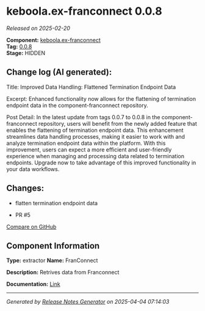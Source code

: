 #  keboola.ex-franconnect 0.0.8

_Released on 2025-02-20_

**Component:** [keboola.ex-franconnect](https://github.com/keboola/component-franconnect)  
**Tag:** [0.0.8](https://github.com/keboola/component-franconnect/releases/tag/0.0.8)  
**Stage:** HIDDEN


## Change log (AI generated):
Title:
Improved Data Handling: Flattened Termination Endpoint Data

Excerpt:
Enhanced functionality now allows for the flattening of termination endpoint data in the component-franconnect repository.

Post Detail:
In the latest update from tags 0.0.7 to 0.0.8 in the component-franconnect repository, users will benefit from the newly added feature that enables the flattening of termination endpoint data. This enhancement streamlines data handling processes, making it easier to work with and analyze termination endpoint data within the platform. With this improvement, users can expect a more efficient and user-friendly experience when managing and processing data related to termination endpoints. Upgrade now to take advantage of this improved functionality in your data workflows.



## Changes:



- flatten termination endpoint data 




- PR #5 



[Compare on GitHub](https://github.com/keboola/component-franconnect/compare/0.0.7...0.0.8)



## Component Information
**Type:** extractor
**Name:** FranConnect

**Description:** Retrives data from Franconnect


**Documentation:** [Link](https://github.com/keboola/component-franconnect/blob/master/README.md)



---
_Generated by [Release Notes Generator](https://github.com/keboola/release-notes-generator)
on 2025-04-04 07:14:03_